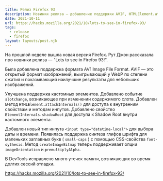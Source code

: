 ```yaml
---
title: Релиз Firefox 93
description: Новинки релиза — добавление поддержки AVIF, HTMLElement.attachInternals(), ElementInternals.shadowRoot
date: 2021-10-11
url: https://hacks.mozilla.org/2021/10/lots-to-see-in-firefox-93/
tags:
  - release
  - firefox
layout: layouts/post.njk
---
```

На прошлой неделе вышла новая версия Firefox. Рут Джон рассказала про новинки релиза — "Lots to see in Firefox 93!".

Была добавлена поддержка формата AV1 Image File Format. AVIF — это открытый формат изображений, выигрывающий у WebP по степени сжатия и показывающий наилучшие результаты для небольших изображений.

Улучшена поддержка кастомных элементов. Добавлено событие `slotchange`, возникающее при изменении содержимого слота. Добавлен метод `HTMLElement.attachInternals()` для доступа к внутренним свойствам и методам инпутов. Добавлено свойство `ElementInternals.shadowRoot` для доступа к Shadow Root внутри кастомного элемента.

Добавлен новый тип инпута `<input type="datetime-local">` для выбора даты и времени. Появилась поддержка синтеза глифов шрифта для маленьких заглавных букв ( `small-caps` ) с помощью CSS-свойства `font-sythesis`. Метод `createImageBitmap` теперь поддерживает опции `imageOrientation` и `premultiplyAlpha`.

В DevTools исправлено много утечек памяти, возникающих во время долгих сессий отладки.

https://hacks.mozilla.org/2021/10/lots-to-see-in-firefox-93/
